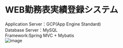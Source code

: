 # WEB勤務表実績登録システム
Application Server：GCP(App Engine Standard)<br>
Database Server：MySQL<br>
Framework:Spring MVC + Mybatis<br>
![image](https://github.com/henry0801/FirstProject/tree/master/gitimage/image1.jpg)
